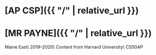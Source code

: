# [AP CSP]({{ "/" | relative_url }})
# [MR PAYNE]({{ "/" | relative_url }})

Maine East\\
2019–2020\\
Content from Harvard University\\
CS50AP

